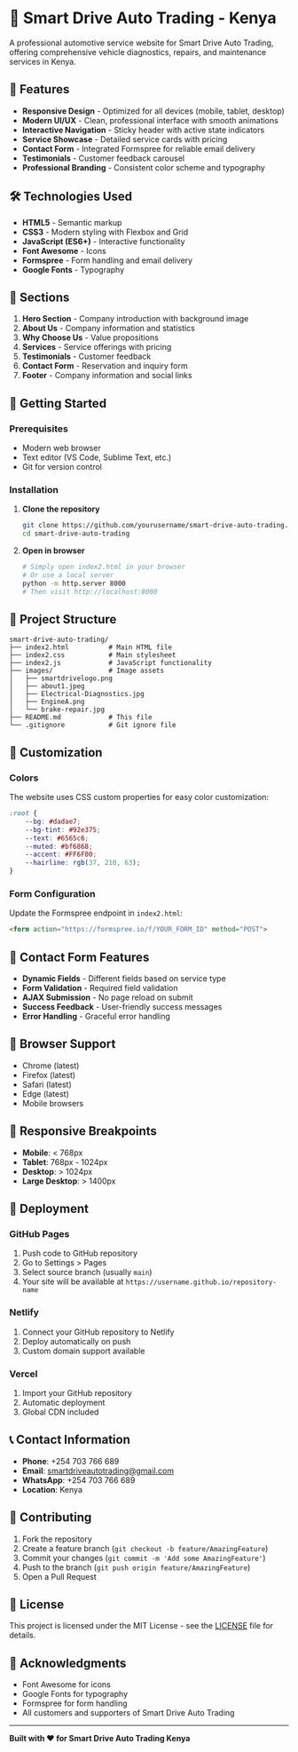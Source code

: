 # 🚗 Smart Drive Auto Trading - Kenya

A professional automotive service website for Smart Drive Auto Trading, offering comprehensive vehicle diagnostics, repairs, and maintenance services in Kenya.

## 🌟 Features

- **Responsive Design** - Optimized for all devices (mobile, tablet, desktop)
- **Modern UI/UX** - Clean, professional interface with smooth animations
- **Interactive Navigation** - Sticky header with active state indicators
- **Service Showcase** - Detailed service cards with pricing
- **Contact Form** - Integrated Formspree for reliable email delivery
- **Testimonials** - Customer feedback carousel
- **Professional Branding** - Consistent color scheme and typography

## 🛠️ Technologies Used

- **HTML5** - Semantic markup
- **CSS3** - Modern styling with Flexbox and Grid
- **JavaScript (ES6+)** - Interactive functionality
- **Font Awesome** - Icons
- **Formspree** - Form handling and email delivery
- **Google Fonts** - Typography

## 📱 Sections

1. **Hero Section** - Company introduction with background image
2. **About Us** - Company information and statistics
3. **Why Choose Us** - Value propositions
4. **Services** - Service offerings with pricing
5. **Testimonials** - Customer feedback
6. **Contact Form** - Reservation and inquiry form
7. **Footer** - Company information and social links

## 🚀 Getting Started

### Prerequisites
- Modern web browser
- Text editor (VS Code, Sublime Text, etc.)
- Git for version control

### Installation

1. **Clone the repository**
   ```bash
   git clone https://github.com/yourusername/smart-drive-auto-trading.git
   cd smart-drive-auto-trading
   ```

2. **Open in browser**
   ```bash
   # Simply open index2.html in your browser
   # Or use a local server
   python -m http.server 8000
   # Then visit http://localhost:8000
   ```

## 📁 Project Structure

```
smart-drive-auto-trading/
├── index2.html          # Main HTML file
├── index2.css           # Main stylesheet
├── index2.js            # JavaScript functionality
├── images/              # Image assets
│   ├── smartdrivelogo.png
│   ├── about1.jpeg
│   ├── Electrical-Diagnostics.jpg
│   ├── EngineA.png
│   └── brake-repair.jpg
├── README.md            # This file
└── .gitignore           # Git ignore file
```

## 🎨 Customization

### Colors
The website uses CSS custom properties for easy color customization:
```css
:root {
    --bg: #dadae7;
    --bg-tint: #92e375;
    --text: #6565c6;
    --muted: #bf6868;
    --accent: #FF6F00;
    --hairline: rgb(37, 210, 63);
}
```

### Form Configuration
Update the Formspree endpoint in `index2.html`:
```html
<form action="https://formspree.io/f/YOUR_FORM_ID" method="POST">
```

## 📧 Contact Form Features

- **Dynamic Fields** - Different fields based on service type
- **Form Validation** - Required field validation
- **AJAX Submission** - No page reload on submit
- **Success Feedback** - User-friendly success messages
- **Error Handling** - Graceful error handling

## 🔧 Browser Support

- Chrome (latest)
- Firefox (latest)
- Safari (latest)
- Edge (latest)
- Mobile browsers

## 📱 Responsive Breakpoints

- **Mobile**: < 768px
- **Tablet**: 768px - 1024px
- **Desktop**: > 1024px
- **Large Desktop**: > 1400px

## 🚀 Deployment

### GitHub Pages
1. Push code to GitHub repository
2. Go to Settings > Pages
3. Select source branch (usually `main`)
4. Your site will be available at `https://username.github.io/repository-name`

### Netlify
1. Connect your GitHub repository to Netlify
2. Deploy automatically on push
3. Custom domain support available

### Vercel
1. Import your GitHub repository
2. Automatic deployment
3. Global CDN included

## 📞 Contact Information

- **Phone**: +254 703 766 689
- **Email**: smartdriveautotrading@gmail.com
- **WhatsApp**: +254 703 766 689
- **Location**: Kenya

## 🤝 Contributing

1. Fork the repository
2. Create a feature branch (`git checkout -b feature/AmazingFeature`)
3. Commit your changes (`git commit -m 'Add some AmazingFeature'`)
4. Push to the branch (`git push origin feature/AmazingFeature`)
5. Open a Pull Request

## 📄 License

This project is licensed under the MIT License - see the [LICENSE](LICENSE) file for details.

## 🙏 Acknowledgments

- Font Awesome for icons
- Google Fonts for typography
- Formspree for form handling
- All customers and supporters of Smart Drive Auto Trading

---

**Built with ❤️ for Smart Drive Auto Trading Kenya**
